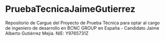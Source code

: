 # PruebaTecnicaJaimeGutierrez
Repositorio de Cargue del Proyecto de Prueba Técnica para optar al cargo de ingeniero de desarrollo en BCNC GROUP en España - Candidato Jaime Alberto Gutiérrez Mejía.  NIE:  Y9765731Z
